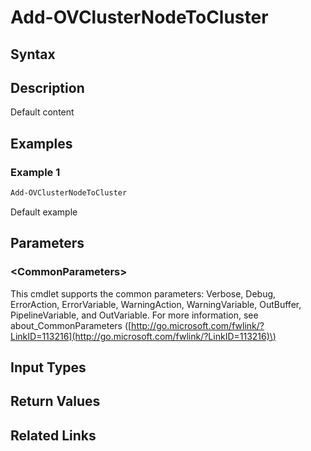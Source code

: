 ﻿---
description: Default content
---

# Add-OVClusterNodeToCluster

## Syntax

## Description

Default content

## Examples

###  Example 1 

```powershell
Add-OVClusterNodeToCluster
```

Default example

## Parameters

### &lt;CommonParameters&gt;

This cmdlet supports the common parameters: Verbose, Debug, ErrorAction, ErrorVariable, WarningAction, WarningVariable, OutBuffer, PipelineVariable, and OutVariable. For more information, see about\_CommonParameters \([http://go.microsoft.com/fwlink/?LinkID=113216](http://go.microsoft.com/fwlink/?LinkID=113216)\)

## Input Types

## Return Values

## Related Links

